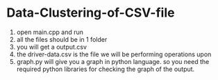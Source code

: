 # Data-Clustering-of-CSV-file
1. open main.cpp and run
2. all the files should be in 1 folder 
3. you will get a output.csv
4. the driver-data.csv is the file we will be performing operations upon
5. graph.py will give you a graph in python language. so you need the required python libraries for checking the graph of the output.